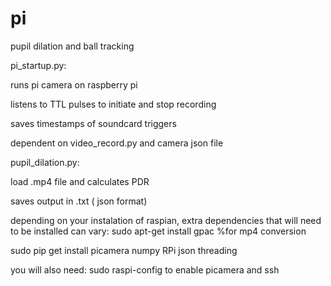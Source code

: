 # pi

pupil dilation and ball tracking

pi_startup.py:

runs pi camera on raspberry pi

listens to TTL pulses to initiate and stop recording

saves timestamps of soundcard triggers

dependent on video_record.py and camera json file


pupil_dilation.py:

load .mp4 file and calculates PDR

saves output in .txt ( json format)

depending on your instalation of raspian, extra dependencies that will need to be installed can vary: 
sudo apt-get install gpac %for mp4 conversion

sudo pip get install picamera numpy RPi json threading

you will also need:
sudo raspi-config
to enable picamera and ssh 
